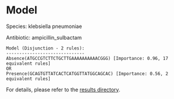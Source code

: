 
# Model

Species: klebsiella pneumoniae

Antibiotic: ampicillin_sulbactam

```
Model (Disjunction - 2 rules):
------------------------------
Absence(ATGCCGTCTTCTGCTTGAAAAAAAAAACGGG) [Importance: 0.96, 17 equivalent rules]
OR
Presence(GCAGTGTTATCACTCATGGTTATGGCAGCAC) [Importance: 0.56, 2 equivalent rules]

```

For details, please refer to the [results directory](../../../../../results/scm_b/klebsiella+pneumoniae/ampicillin_sulbactam/repeat_0/).


